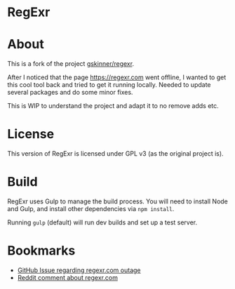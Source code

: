 
RegExr
======

# About
This is a fork of the project [gskinner/regexr](https://github.com/gskinner/regexr).

After I noticed that the page https://regexr.com went offline, I wanted to get this cool tool back and tried to get it running locally. Needed to update several packages and do some minor fixes.

This is WIP to understand the project and adapt it to no remove adds etc.

# License
This version of RegExr is licensed under GPL v3 (as the original project is).

# Build
RegExr uses Gulp to manage the build process. You will need to install Node and Gulp, and install other dependencies via `npm install`. 

Running `gulp` (default) will run dev builds and set up a test server.

# Bookmarks
- [GitHub Issue regarding regexr.com outage](https://github.com/gskinner/regexr/issues/540)
- [Reddit comment about regexr.com](https://www.reddit.com/r/regex/comments/1k60oxp/the_best_regex_website_is_currently_down/)

